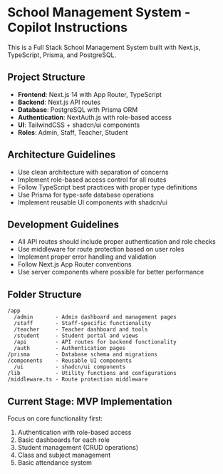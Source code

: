 # School Management System - Copilot Instructions

This is a Full Stack School Management System built with Next.js, TypeScript, Prisma, and PostgreSQL.

## Project Structure

- **Frontend**: Next.js 14 with App Router, TypeScript
- **Backend**: Next.js API routes
- **Database**: PostgreSQL with Prisma ORM
- **Authentication**: NextAuth.js with role-based access
- **UI**: TailwindCSS + shadcn/ui components
- **Roles**: Admin, Staff, Teacher, Student

## Architecture Guidelines

- Use clean architecture with separation of concerns
- Implement role-based access control for all routes
- Follow TypeScript best practices with proper type definitions
- Use Prisma for type-safe database operations
- Implement reusable UI components with shadcn/ui

## Development Guidelines

- All API routes should include proper authentication and role checks
- Use middleware for route protection based on user roles
- Implement proper error handling and validation
- Follow Next.js App Router conventions
- Use server components where possible for better performance

## Folder Structure

```
/app
  /admin       - Admin dashboard and management pages
  /staff       - Staff-specific functionality
  /teacher     - Teacher dashboard and tools
  /student     - Student portal and views
  /api         - API routes for backend functionality
  /auth        - Authentication pages
/prisma        - Database schema and migrations
/components    - Reusable UI components
  /ui          - shadcn/ui components
/lib           - Utility functions and configurations
/middleware.ts - Route protection middleware
```

## Current Stage: MVP Implementation

Focus on core functionality first:

1. Authentication with role-based access
2. Basic dashboards for each role
3. Student management (CRUD operations)
4. Class and subject management
5. Basic attendance system
